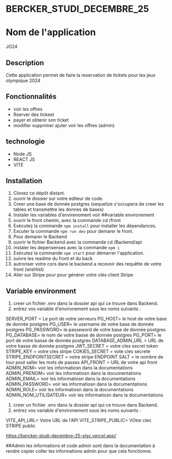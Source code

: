 # BERCKER_STUDI_DECEMBRE_25
 
# Nom de l'application

JO24

## Description
Cette application permet de faire la reservation de tickets pour les jeux olympique 2024

## Fonctionnalités
- voir les offres
- Rserver des tickest 
- payer et obtenir son ticket
- modifier supprimer ajuter voir les offres (admin)

## technologie 
- Node JS
- REACT JS
- VITE
  
## Installation
1. Clonez ce dépôt distant.
2. ouvrir le dossier sur votre editeur de code.
3. Creer une base de donnée postgres (sequelize s'occupera de creer les tables et transmettre les donnes de bases) 
4. Instaler les variables d'envirenoment voir ##variable environement 
5. ouvrir le front chemin, avec la commande  cd /front 
6. Exécutez la commande `npm install` pour installer les dépendances.
7. Excuter la commande `npm run dev` pour demarer le front.
8. Pour demarer le Backend
9. ouvrir le fichier Backend avec la commande  cd /Backend/api
10. instaler les depensenses avec la commande `npm i `
11. Exécutez la commande `npm start` pour démarrer l'application.
12. suivre les readme du front et du back.
13. autroriser votre cors dans le backend a recevoir des requêtte de votre front (wishlist)
14. Aller sur Stripe pour pour générer votre clés client Stripe

## Variable environment

1. creer un fichier .env dans la dossier api qui ce trouve dans Backend.
2. entrez vos variable d'environement sous les noms suivants :

SERVER_PORT = Le port de votre serveurs 
PG_HOST= le host de votre base de donnée postgres 
PG_USER= le username de votre base de donnée postgres 
PG_PASSWORD= le passeword de votre base de donnée postgres 
PG_DATABASE= le nom de votre basse de donnée postgres
PG_PORT=  le port de votre basse de donnée postgres 
DATABASE_ADMIN_URL = URL de votre basse de donnée postgres
JWT_SECRET = votre cles secret token 
STRIPE_KEY = votre cles stripe 
COKIES_SECRET = vote cles secrete 
STRIPE_ENDPOINTSECRET = votre stripe ENDPOINT 
SALT = le nombre de tour pout saller les mots de passes
API_FRONT = URL de votre api front 
ADMIN_NOM= voir les informatiosn dans la documentations 
ADMIN_PRENOM= voir les informatiosn dans la documentations 
ADMIN_EMAIL= voir les informatiosn dans la documentations 
ADMIN_PASSWORD= voir les informatiosn dans la documentations 
ADMIN_ROLE= voir les informatiosn dans la documentations 
ADMIN_NOM_UTILISATEUR= voir les informatiosn dans la documentations 

1. creer un fichier .env dans la dossier api qui ce trouve dans Backend.
2. entrez vos variable d'environement sous les noms suivants :

VITE_API_URL= Votre URL de l'API 
VITE_STRIPE_PUBLIC= VOtre cles STRIPE public 


https://bercker-studi-decembre-25-slgc.vercel.app/

##Admin 
les informations et code admin sont dans la documentation à rendre copier coller les informations admin pour que cela fonctionne. 
